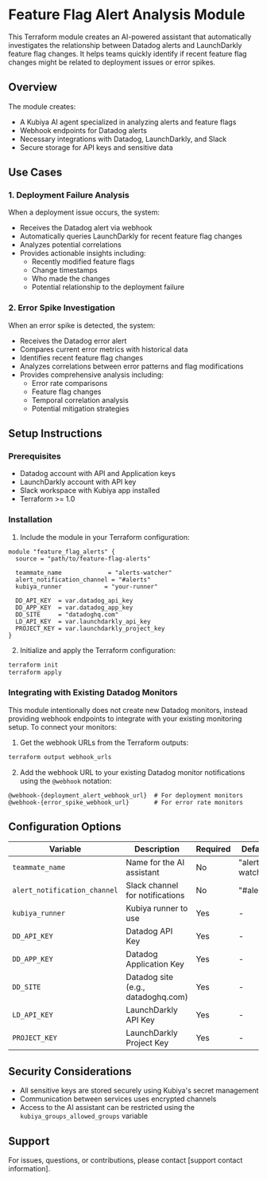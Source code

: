 # Feature Flag Alert Analysis Module

This Terraform module creates an AI-powered assistant that automatically investigates the relationship between Datadog alerts and LaunchDarkly feature flag changes. It helps teams quickly identify if recent feature flag changes might be related to deployment issues or error spikes.

## Overview

The module creates:
- A Kubiya AI agent specialized in analyzing alerts and feature flags
- Webhook endpoints for Datadog alerts
- Necessary integrations with Datadog, LaunchDarkly, and Slack
- Secure storage for API keys and sensitive data

## Use Cases

### 1. Deployment Failure Analysis
When a deployment issue occurs, the system:
- Receives the Datadog alert via webhook
- Automatically queries LaunchDarkly for recent feature flag changes
- Analyzes potential correlations
- Provides actionable insights including:
  - Recently modified feature flags
  - Change timestamps
  - Who made the changes
  - Potential relationship to the deployment failure

### 2. Error Spike Investigation
When an error spike is detected, the system:
- Receives the Datadog error alert
- Compares current error metrics with historical data
- Identifies recent feature flag changes
- Analyzes correlations between error patterns and flag modifications
- Provides comprehensive analysis including:
  - Error rate comparisons
  - Feature flag changes
  - Temporal correlation analysis
  - Potential mitigation strategies

## Setup Instructions

### Prerequisites
- Datadog account with API and Application keys
- LaunchDarkly account with API key
- Slack workspace with Kubiya app installed
- Terraform >= 1.0

### Installation

1. Include the module in your Terraform configuration:

```hcl
module "feature_flag_alerts" {
  source = "path/to/feature-flag-alerts"
  
  teammate_name             = "alerts-watcher"
  alert_notification_channel = "#alerts"
  kubiya_runner            = "your-runner"
  
  DD_API_KEY  = var.datadog_api_key
  DD_APP_KEY  = var.datadog_app_key
  DD_SITE     = "datadoghq.com"
  LD_API_KEY  = var.launchdarkly_api_key
  PROJECT_KEY = var.launchdarkly_project_key
}
```

2. Initialize and apply the Terraform configuration:
```bash
terraform init
terraform apply
```

### Integrating with Existing Datadog Monitors

This module intentionally does not create new Datadog monitors, instead providing webhook endpoints to integrate with your existing monitoring setup. To connect your monitors:

1. Get the webhook URLs from the Terraform outputs:
```bash
terraform output webhook_urls
```

2. Add the webhook URL to your existing Datadog monitor notifications using the `@webhook` notation:
```
@webhook-{deployment_alert_webhook_url}  # For deployment monitors
@webhook-{error_spike_webhook_url}       # For error rate monitors
```

## Configuration Options

| Variable | Description | Required | Default |
|----------|-------------|----------|---------|
| `teammate_name` | Name for the AI assistant | No | "alerts-watcher" |
| `alert_notification_channel` | Slack channel for notifications | No | "#alerts" |
| `kubiya_runner` | Kubiya runner to use | Yes | - |
| `DD_API_KEY` | Datadog API Key | Yes | - |
| `DD_APP_KEY` | Datadog Application Key | Yes | - |
| `DD_SITE` | Datadog site (e.g., datadoghq.com) | Yes | - |
| `LD_API_KEY` | LaunchDarkly API Key | Yes | - |
| `PROJECT_KEY` | LaunchDarkly Project Key | Yes | - |

## Security Considerations

- All sensitive keys are stored securely using Kubiya's secret management
- Communication between services uses encrypted channels
- Access to the AI assistant can be restricted using the `kubiya_groups_allowed_groups` variable

## Support

For issues, questions, or contributions, please contact [support contact information].
